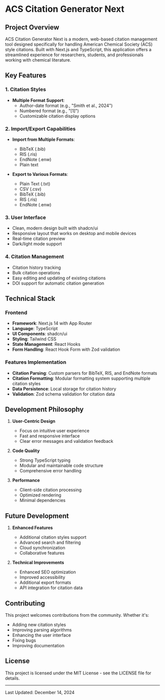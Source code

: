 # ACS Citation Generator Next

## Project Overview

ACS Citation Generator Next is a modern, web-based citation management tool designed specifically for handling American Chemical Society (ACS) style citations. Built with Next.js and TypeScript, this application offers a streamlined experience for researchers, students, and professionals working with chemical literature.

## Key Features

### 1. Citation Styles
- **Multiple Format Support**:
  - Author-date format (e.g., "Smith et al., 2024")
  - Numbered format (e.g., "[1]")
  - Customizable citation display options

### 2. Import/Export Capabilities
- **Import from Multiple Formats**:
  - BibTeX (.bib)
  - RIS (.ris)
  - EndNote (.enw)
  - Plain text

- **Export to Various Formats**:
  - Plain Text (.txt)
  - CSV (.csv)
  - BibTeX (.bib)
  - RIS (.ris)
  - EndNote (.enw)

### 3. User Interface
- Clean, modern design built with shadcn/ui
- Responsive layout that works on desktop and mobile devices
- Real-time citation preview
- Dark/light mode support

### 4. Citation Management
- Citation history tracking
- Bulk citation operations
- Easy editing and updating of existing citations
- DOI support for automatic citation generation

## Technical Stack

### Frontend
- **Framework**: Next.js 14 with App Router
- **Language**: TypeScript
- **UI Components**: shadcn/ui
- **Styling**: Tailwind CSS
- **State Management**: React Hooks
- **Form Handling**: React Hook Form with Zod validation

### Features Implementation
- **Citation Parsing**: Custom parsers for BibTeX, RIS, and EndNote formats
- **Citation Formatting**: Modular formatting system supporting multiple citation styles
- **Data Persistence**: Local storage for citation history
- **Validation**: Zod schema validation for citation data


## Development Philosophy

1. **User-Centric Design**
   - Focus on intuitive user experience
   - Fast and responsive interface
   - Clear error messages and validation feedback

2. **Code Quality**
   - Strong TypeScript typing
   - Modular and maintainable code structure
   - Comprehensive error handling

3. **Performance**
   - Client-side citation processing
   - Optimized rendering
   - Minimal dependencies

## Future Development

1. **Enhanced Features**
   - Additional citation styles support
   - Advanced search and filtering
   - Cloud synchronization
   - Collaborative features

2. **Technical Improvements**
   - Enhanced SEO optimization
   - Improved accessibility
   - Additional export formats
   - API integration for citation data

## Contributing

This project welcomes contributions from the community. Whether it's:
- Adding new citation styles
- Improving parsing algorithms
- Enhancing the user interface
- Fixing bugs
- Improving documentation

## License

This project is licensed under the MIT License - see the LICENSE file for details.

---

Last Updated: December 14, 2024
